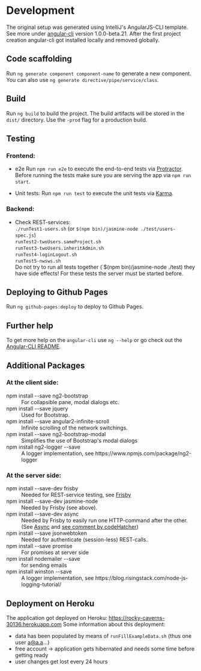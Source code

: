 # Development

The original setup was generated using IntelliJ's AngularJS-CLI template.
See more under [angular-cli](https://github.com/angular/angular-cli) version 1.0.0-beta.21.
After the first project creation angular-cli got installed locally and
removed globally.

## Code scaffolding

Run `ng generate component component-name` to generate a new component. You can also use `ng generate directive/pipe/service/class`.

## Build

Run `ng build` to build the project. The build artifacts will be stored in the `dist/` directory. Use the `-prod` flag for a production build.


## Testing

### Frontend:
* e2e
  Run `npm run e2e` to execute the end-to-end tests via [Protractor](http://www.protractortest.org/).
  Before running the tests make sure you are serving the app via `npm run start`.

* Unit tests:
  Run `npm run test` to execute the unit tests via [Karma](https://karma-runner.github.io).

### Backend:
* Check REST-services: <br/>
   `./runTest1-users.sh` (or `$(npm bin)/jasmine-node ./test/users-spec.js`) <br/>
   `runTest2-twoUsers.sameProject.sh` <br/>
   `runTest3-twoUsers.inheritAdmin.sh` <br/>
   `runTest4-loginLogout.sh` <br/>
   `runTest5-nwsws.sh` <br/>
   Do not try to run all tests together (`$(npm bin)/jasmine-node ./test) they have side effects!
   For these tests the server must be started before.


## Deploying to Github Pages
Run `ng github-pages:deploy` to deploy to Github Pages.

## Further help
To get more help on the `angular-cli` use `ng --help` or go check out the [Angular-CLI README](https://github.com/angular/angular-cli/blob/master/README.md).



## Additional Packages
### At the client side:
<dl>
  <dt>npm install --save ng2-bootstrap</dt>
  <dd>For collapsible pane, modal dialogs etc.</dd>
  <dt>npm install --save jquery</dt>
  <dd>Used for Bootstrap.</dd>
  <dt>npm install --save angular2-infinite-scroll</dt>
  <dd>Infinite scrolling of the network switchings.</dd>
  <dt>npm install --save ng2-bootstrap-modal</dt>
  <dd>Simplifies the use of Bootstrap's modal dialogs</dd>
  <dt>npm install ng2-logger --save</dt>
  <dd>A logger implementation, see https://www.npmjs.com/package/ng2-logger</dd>
</dl>

### At the server side:
<dl>
  <dt>npm install --save-dev frisby</dt>
  <dd>Needed for REST-service testing, see <a href="http://frisbyjs.com">Frisby</a></dd>
  <dt>npm install --save-dev jasmine-node</dt>
  <dd>Needed by Frisby (see above).</dd>
  <dt>npm install --save-dev async</dt>
  <dd>Needed by Frisby to easily run one HTTP-command after the other. (See
  <a href="http://caolan.github.io/async/">Async</a> and
  <a href="https://github.com/vlucas/frisby/issues/64">see comment by codeHatcher</a>)</dd>
  <dt>npm install --save jsonwebtoken</dt>
  <dd>Needed for authenticate (session-less) REST-calls.</dd>
  <dt>npm install --save promise</dt>
  <dd>For promises at server side</dd>
  <dt>npm install nodemailer --save</dt>
  <dd>for sending emails</dd>
  <dt>npm install winston --save</dt>
  <dd>A logger implementation, see https://blog.risingstack.com/node-js-logging-tutorial/</dd>
</dl>

## Deployment on Heroku
The application got deployed on Heroku: https://rocky-caverns-30136.herokuapp.com
Some information about this deployment:
* data has been populated by means of `runFillExampleData.sh` (thus one user a@a.a...)
* free account -> application gets hibernated and needs some time before getting ready
* user changes get lost every 24 hours
